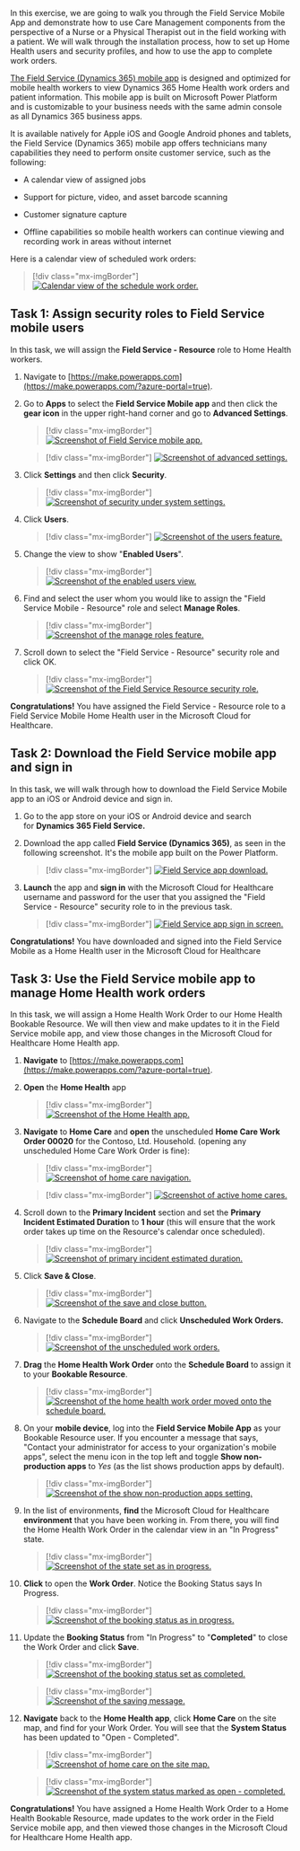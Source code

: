 In this exercise, we are going to walk you through the Field Service Mobile App and demonstrate how to use Care Management components from the perspective of a Nurse or a Physical Therapist out in the field working with a patient. We will walk through the installation process, how to set up Home Health users and security profiles, and how to use the app to complete work orders.

[The Field Service (Dynamics 365) mobile app](/dynamics365/field-service/mobile-power-app-overview/?azure-portal=true) is designed and optimized for mobile health workers to view Dynamics 365 Home Health work orders and patient information. This mobile app is built on Microsoft Power Platform and is customizable to your business needs with the same admin console as all Dynamics 365 business apps.

It is available natively for Apple iOS and Google Android phones and tablets, the Field Service (Dynamics 365) mobile app offers technicians many capabilities they need to perform onsite customer service, such as the following:

-   A calendar view of assigned jobs

-   Support for picture, video, and asset barcode scanning

-   Customer signature capture

-   Offline capabilities so mobile health workers can continue viewing and recording work in areas without internet

Here is a calendar view of scheduled work orders:

> [!div class="mx-imgBorder"]
> [![Calendar view of the schedule work order.](../media/calendar.png)](../media/calendar.png#lightbox)

## Task 1: Assign security roles to Field Service mobile users

In this task, we will assign the **Field Service - Resource** role to Home Health workers.

1.  Navigate to [https://make.powerapps.com](https://make.powerapps.com/?azure-portal=true).

1.  Go to **Apps** to select the **Field Service Mobile app** and then click the **gear icon** in the upper right-hand corner and go to **Advanced Settings**.

	> [!div class="mx-imgBorder"]
	> [![Screenshot of Field Service mobile app.](../media/field-service-mobile.png)](../media/field-service-mobile.png#lightbox)

	> [!div class="mx-imgBorder"]
	> [![Screenshot of advanced settings.](../media/advanced-settings.png)](../media/advanced-settings.png#lightbox)

1.  Click **Settings** and then click **Security**.

	> [!div class="mx-imgBorder"]
	> [![Screenshot of security under system settings.](../media/system-security.png)](../media/system-security.png#lightbox)

1.  Click **Users**.

	> [!div class="mx-imgBorder"]
	> [![Screenshot of the users feature.](../media/users-feature.png)](../media/users-feature.png#lightbox)

1.  Change the view to show "**Enabled Users**".

	> [!div class="mx-imgBorder"]
	> [![Screenshot of the enabled users view.](../media/enabled-users.png)](../media/enabled-users.png#lightbox)

1.  Find and select the user whom you would like to assign the "Field Service Mobile - Resource" role and select **Manage Roles**.

	> [!div class="mx-imgBorder"]
	> [![Screenshot of the manage roles feature.](../media/manage-roles.png)](../media/manage-roles.png#lightbox)

1.  Scroll down to select the "Field Service - Resource" security role and click OK.

	> [!div class="mx-imgBorder"]
	> [![Screenshot of the Field Service Resource security role.](../media/manage-user-roles.png)](../media/manage-user-roles.png#lightbox)

**Congratulations!** You have assigned the Field Service - Resource role to a Field Service Mobile Home Health user in the Microsoft Cloud for Healthcare.

## Task 2: Download the Field Service mobile app and sign in

In this task, we will walk through how to download the Field Service Mobile app to an iOS or Android device and sign in.

1.  Go to the app store on your iOS or Android device and search for **Dynamics 365 Field Service.**

1.  Download the app called **Field Service (Dynamics 365)**, as seen in the following screenshot. It's the mobile app built on the Power Platform.

	> [!div class="mx-imgBorder"]
	> [![Field Service app download.](../media/field-service-app.png)](../media/field-service-app.png#lightbox)

1.  **Launch** the app and **sign in** with the Microsoft Cloud for Healthcare username and password for the user that you assigned the "Field Service - Resource" security role to in the previous task.

	> [!div class="mx-imgBorder"]
	> [![Field Service app sign in screen.](../media/sign-in.png)](../media/sign-in.png#lightbox)

**Congratulations!** You have downloaded and signed into the Field Service Mobile as a Home Health user in the Microsoft Cloud for Healthcare

## Task 3: Use the Field Service mobile app to manage Home Health work orders

In this task, we will assign a Home Health Work Order to our Home Health Bookable Resource. We will then view and make updates to it in the Field Service mobile app, and view those changes in the Microsoft Cloud for Healthcare Home Health app.

1.  **Navigate** to [https://make.powerapps.com](https://make.powerapps.com/?azure-portal=true).

1.  **Open** the **Home Health** app

	> [!div class="mx-imgBorder"]
	> [![Screenshot of the Home Health app.](../media/home-health-app-selected.png)](../media/home-health-app-selected.png#lightbox)

1.  **Navigate** to **Home Care** and **open** the unscheduled **Home Care Work Order 00020** for the Contoso, Ltd. Household. (opening any unscheduled Home Care Work Order is fine):

	> [!div class="mx-imgBorder"]
	> [![Screenshot of home care navigation.](../media/home-care-work-order.png)](../media/home-care-work-order.png#lightbox)

	> [!div class="mx-imgBorder"]
	> [![Screenshot of active home cares.](../media/active-home-cares.png)](../media/active-home-cares.png#lightbox)

1.  Scroll down to the **Primary Incident** section and set the **Primary Incident Estimated Duration** to **1 hour** (this will ensure that the work order takes up time on the Resource's calendar once scheduled).

	> [!div class="mx-imgBorder"]
	> [![Screenshot of primary incident estimated duration.](../media/duration.png)](../media/duration.png#lightbox)

1.  Click **Save & Close**.

	> [!div class="mx-imgBorder"]
	> [![Screenshot of the save and close button.](../media/save-close-button.png)](../media/save-close-button.png#lightbox)

1.  Navigate to the **Schedule Board** and click **Unscheduled Work Orders.**

	> [!div class="mx-imgBorder"]
	> [![Screenshot of the unscheduled work orders.](../media/unscheduled.png)](../media/unscheduled.png#lightbox)

1.  **Drag** the **Home Health Work Order** onto the **Schedule Board** to assign it to your **Bookable Resource**.

	> [!div class="mx-imgBorder"]
	> [![Screenshot of the home health work order moved onto the schedule board.](../media/drag-drop.png)](../media/drag-drop.png#lightbox)

1.  On your **mobile device**, log into the **Field Service Mobile App** as your Bookable Resource user. If you encounter a message that says, "Contact your administrator for access to your organization's mobile apps", select the menu icon in the top left and toggle **Show non-production apps** to *Yes* (as the list shows production apps by default).

	> [!div class="mx-imgBorder"]
	> [![Screenshot of the show non-production apps setting.](../media/non-production-apps.png)](../media/non-production-apps.png#lightbox)

1.  In the list of environments, **find** the Microsoft Cloud for Healthcare **environment** that you have been working in. From there, you will find the Home Health Work Order in the calendar view in an "In Progress" state.

	> [!div class="mx-imgBorder"]
	> [![Screenshot of the state set as in progress.](../media/in-progress.png)](../media/in-progress.png#lightbox)

1. **Click** to open the **Work Order**. Notice the Booking Status says In Progress.

	> [!div class="mx-imgBorder"]
	> [![Screenshot of the booking status as in progress.](../media/booking-status.png)](../media/booking-status.png#lightbox)

1. Update the **Booking Status** from "In Progress" to "**Completed**" to close the Work Order and click **Save**.

	> [!div class="mx-imgBorder"]
	> [![Screenshot of the booking status set as completed.](../media/completed.png)](../media/completed.png#lightbox)

	> [!div class="mx-imgBorder"]
	> [![Screenshot of the saving message.](../media/saving.png)](../media/saving.png#lightbox)

1. **Navigate** back to the **Home Health app**, click **Home Care** on the site map, and find for your Work Order. You will see that the **System Status** has been updated to "Open - Completed".

	> [!div class="mx-imgBorder"]
	> [![Screenshot of home care on the site map.](../media/home-care-work-order.png)](../media/home-care-work-order.png#lightbox)

	> [!div class="mx-imgBorder"]
	> [![Screenshot of the system status marked as open - completed.](../media/open-completed.png)](../media/open-completed.png#lightbox)

**Congratulations!** You have assigned a Home Health Work Order to a Home Health Bookable Resource, made updates to the work order in the Field Service mobile app, and then viewed those changes in the Microsoft Cloud for Healthcare Home Health app.

